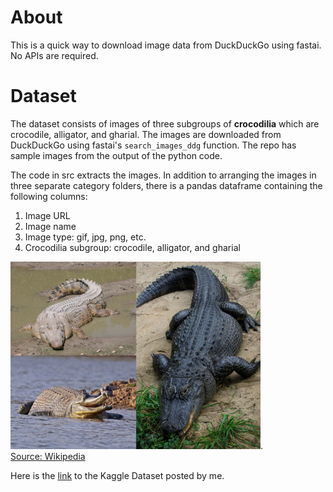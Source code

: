 # About
This is a quick way to download image data from DuckDuckGo using fastai. No APIs are required.

# Dataset
The dataset consists of images of three subgroups of **crocodilia** which are crocodile, alligator, and gharial. The images are downloaded from DuckDuckGo using fastai's `search_images_ddg` function. The repo has sample images from the output of the python code.

The code in src extracts the images. In addition to arranging the images in three separate category folders, there is a pandas dataframe containing the following columns:  
1. Image URL
2. Image name
3. Image type: gif, jpg, png, etc.
4. Crocodilia subgroup: crocodile, alligator, and gharial

<img src="/crocodilia.jpeg" style="height: 300px; width:400px;"/>. <br> [Source: Wikipedia](https://upload.wikimedia.org/wikipedia/commons/5/58/Crocodilia_montage.jpg) <br>

Here is the [link](https://www.kaggle.com/rrrohit) to the Kaggle Dataset posted by me. 


